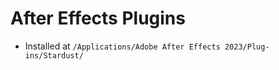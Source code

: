# After Effects Plugins

- Installed at `/Applications/Adobe After Effects 2023/Plug-ins/Stardust/`
